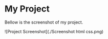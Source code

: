 # My Project

Bellow is the screenshot of my project.

![Project Screenshot](./Screenshot html css.png)
